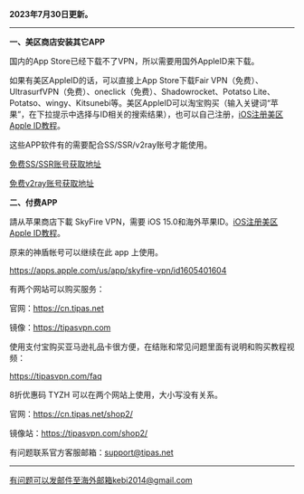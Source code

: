 **2023年7月30日更新。**

***

**一、美区商店安装其它APP**

国内的App Store已经下载不了VPN，所以需要用国外AppleID来下载。

如果有美区AppleID的话，可以直接上App Store下载Fair VPN（免费）、UltrasurfVPN（免费）、oneclick（免费）、Shadowrocket、Potatso Lite、Potatso、wingy、Kitsunebi等。美区AppleID可以淘宝购买（输入关键词“苹果”，在下拉提示中选择与ID相关的搜索结果），也可以自己注册，[iOS注册美区Apple ID教程](https://github.com/Alvin9999/new-pac/wiki/iOS%E6%B3%A8%E5%86%8C%E7%BE%8E%E5%8C%BAApple-ID%E6%95%99%E7%A8%8B)。

这些APP软件有的需要配合SS/SSR/v2ray账号才能使用。

[免费SS/SSR账号获取地址](https://github.com/Alvin9999/new-pac/wiki/ss%E5%85%8D%E8%B4%B9%E8%B4%A6%E5%8F%B7)

[免费v2ray账号获取地址](https://github.com/Alvin9999/new-pac/wiki/v2ray%E5%85%8D%E8%B4%B9%E8%B4%A6%E5%8F%B7)


**二、付费APP**

請从苹果商店下載 SkyFire VPN，需要 iOS 15.0和海外苹果ID。[iOS注册美区Apple ID教程](https://github.com/Alvin9999/new-pac/wiki/iOS%E6%B3%A8%E5%86%8C%E7%BE%8E%E5%8C%BAApple-ID%E6%95%99%E7%A8%8B)。

原来的神盾帐号可以继续在此 app 上使用。

https://apps.apple.com/us/app/skyfire-vpn/id1605401604

有两个网站可以购买服务：

官网：https://cn.tipas.net

镜像：https://tipasvpn.com

使用支付宝购买亚马逊礼品卡很方便，在结账和常见问题里面有说明和购买教程视频：

https://tipasvpn.com/faq

8折优惠码 TYZH 可以在两个网站上使用，大小写没有关系。

官网：https://cn.tipas.net/shop2/

镜像站：https://tipasvpn.com/shop2/


有问题联系官方客服邮箱：[support@tipas.net](mailto:support@tipas.net)

***


有问题可以发邮件至海外邮箱kebi2014@gmail.com

